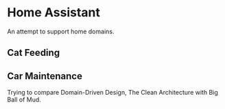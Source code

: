 # Home Assistant

An attempt to support home domains.

## Cat Feeding

## Car Maintenance

Trying to compare Domain-Driven Design, The Clean Architecture with Big Ball of Mud.